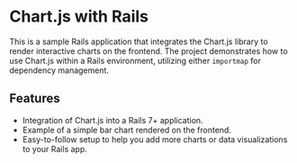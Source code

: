 # Chart.js with Rails

This is a sample Rails application that integrates the Chart.js library to render interactive charts on the frontend. The project demonstrates how to use Chart.js within a Rails environment, utilizing either `importmap`  for dependency management.

## Features
- Integration of Chart.js into a Rails 7+ application.
- Example of a simple bar chart rendered on the frontend.
- Easy-to-follow setup to help you add more charts or data visualizations to your Rails app.
